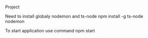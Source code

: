 Project

Need to install globaly nodemon and ts-node npm install -g ts-node nodemon

To start application use command npm start